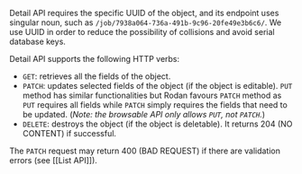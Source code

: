 Detail API requires the specific UUID of the object, and its endpoint uses singular noun, such as `/job/7938a064-736a-491b-9c96-20fe49e3b6c6/`. We use UUID in order to reduce the possibility of collisions and avoid serial database keys.

Detail API supports the following HTTP verbs:

* `GET`: retrieves all the fields of the object.
* `PATCH`: updates selected fields of the object (if the object is editable). `PUT` method has similar functionalities but Rodan favours `PATCH` method as `PUT` requires all fields while `PATCH` simply requires the fields that need to be updated. (*Note: the browsable API only allows `PUT`, not `PATCH`.*)
* `DELETE`: destroys the object (if the object is deletable). It returns 204 (NO CONTENT) if successful.

The `PATCH` request may return 400 (BAD REQUEST) if there are validation errors (see [[List API]]).


